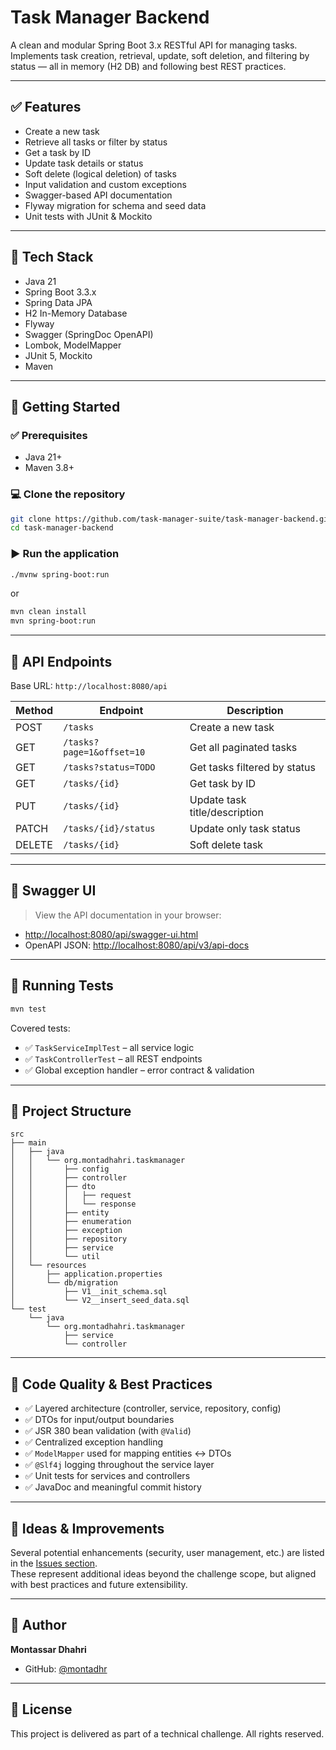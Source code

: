 # Task Manager Backend

A clean and modular Spring Boot 3.x RESTful API for managing tasks.  
Implements task creation, retrieval, update, soft deletion, and filtering by status — all in memory (H2 DB) and following best REST practices.

---

## ✅ Features

- Create a new task
- Retrieve all tasks or filter by status
- Get a task by ID
- Update task details or status
- Soft delete (logical deletion) of tasks
- Input validation and custom exceptions
- Swagger-based API documentation
- Flyway migration for schema and seed data
- Unit tests with JUnit & Mockito

---

## 🧱 Tech Stack

- Java 21
- Spring Boot 3.3.x
- Spring Data JPA
- H2 In-Memory Database
- Flyway
- Swagger (SpringDoc OpenAPI)
- Lombok, ModelMapper
- JUnit 5, Mockito
- Maven

---

## 🚀 Getting Started

### ✅ Prerequisites

- Java 21+
- Maven 3.8+

### 💻 Clone the repository

```bash
git clone https://github.com/task-manager-suite/task-manager-backend.git
cd task-manager-backend
```

### ▶️ Run the application

```bash
./mvnw spring-boot:run
```

or

```bash
mvn clean install
mvn spring-boot:run
```

---

## 🔧 API Endpoints

Base URL: `http://localhost:8080/api`

| Method | Endpoint                   | Description                   |
|--------|----------------------------|-------------------------------|
| POST   | `/tasks`                   | Create a new task             |
| GET    | `/tasks?page=1&offset=10` | Get all paginated tasks       |
| GET    | `/tasks?status=TODO`       | Get tasks filtered by status  |
| GET    | `/tasks/{id}`              | Get task by ID                |
| PUT    | `/tasks/{id}`              | Update task title/description |
| PATCH  | `/tasks/{id}/status`       | Update only task status       |
| DELETE | `/tasks/{id}`              | Soft delete task              |

---

## 📖 Swagger UI

> View the API documentation in your browser:

- [http://localhost:8080/api/swagger-ui.html](http://localhost:8080/api/swagger-ui.html)
- OpenAPI JSON: [http://localhost:8080/api/v3/api-docs](http://localhost:8080/api/v3/api-docs)

---

## 🧪 Running Tests

```bash
mvn test
```

Covered tests:

- ✅ `TaskServiceImplTest` – all service logic
- ✅ `TaskControllerTest` – all REST endpoints
- ✅ Global exception handler – error contract & validation

---

## 📁 Project Structure

```
src
├── main
│   ├── java
│   │   └── org.montadhahri.taskmanager
│   │       ├── config
│   │       ├── controller
│   │       ├── dto
│   │       │   ├── request
│   │       │   └── response
│   │       ├── entity
│   │       ├── enumeration
│   │       ├── exception
│   │       ├── repository
│   │       ├── service
│   │       └── util
│   └── resources
│       ├── application.properties
│       └── db/migration
│           ├── V1__init_schema.sql
│           └── V2__insert_seed_data.sql
└── test
    └── java
        └── org.montadhahri.taskmanager
            ├── service
            └── controller
```

---

## 🧼 Code Quality & Best Practices

- ✅ Layered architecture (controller, service, repository, config)
- ✅ DTOs for input/output boundaries
- ✅ JSR 380 bean validation (with `@Valid`)
- ✅ Centralized exception handling
- ✅ `ModelMapper` used for mapping entities ↔ DTOs
- ✅ `@Slf4j` logging throughout the service layer
- ✅ Unit tests for services and controllers
- ✅ JavaDoc and meaningful commit history

---

## 🧠 Ideas & Improvements

Several potential enhancements (security, user management, etc.) are listed in the [Issues section](https://github.com/task-manager-suite/task-manager-backend/issues).  
These represent additional ideas beyond the challenge scope, but aligned with best practices and future extensibility.

---

## 📌 Author

**Montassar Dhahri**  
- GitHub: [@montadhr](https://github.com/montadhr)  

---

## 📄 License

This project is delivered as part of a technical challenge. All rights reserved.